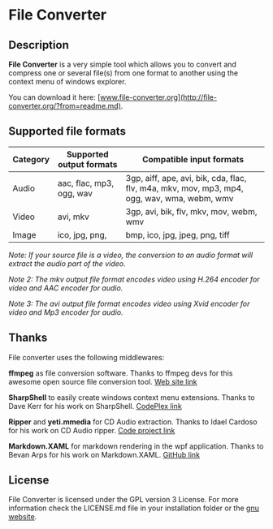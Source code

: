 # File Converter

## Description
**File Converter** is a very simple tool which allows you to convert and compress one or several file(s) from one format to another using the context menu of windows explorer.

You can download it here: [www.file-converter.org](http://file-converter.org/?from=readme.md).

## Supported file formats

Category 	| Supported output formats	| Compatible input formats
------------|---------------------------|--------------------------------------------------------------------------------------------
 Audio		| aac, flac, mp3, ogg, wav	| 3gp, aiff, ape, avi, bik, cda, flac, flv, m4a, mkv, mov, mp3, mp4, ogg, wav, wma, webm, wmv
 Video		| avi, mkv					| 3gp, avi, bik, flv, mkv, mov, webm, wmv
 Image		| ico, jpg, png,			| bmp, ico, jpg, jpeg, png, tiff

*Note: If your source file is a video, the conversion to an audio format will extract the audio part of the video.*

*Note 2: The mkv output file format encodes video using H.264 encoder for video and AAC encoder for audio.*

*Note 3: The avi output file format encodes video using Xvid encoder for video and Mp3 encoder for audio.*

## Thanks

File converter uses the following middlewares:

**ffmpeg** as file conversion software.
Thanks to ffmpeg devs for this awesome open source file conversion tool. [Web site link](https://www.ffmpeg.org/)

**SharpShell** to easily create windows context menu extensions.
Thanks to Dave Kerr for his work on SharpShell. [CodePlex link](https://sharpshell.codeplex.com/)

**Ripper** and **yeti.mmedia** for CD Audio extraction.
Thanks to Idael Cardoso for his work on CD Audio ripper. [Code project link](http://www.codeproject.com/Articles/5458/C-Sharp-Ripper)

**Markdown.XAML** for markdown rendering in the wpf application.
Thanks to Bevan Arps for his work on Markdown.XAML. [GitHub link](https://github.com/theunrepentantgeek/Markdown.XAML)

## License

File Converter is licensed under the GPL version 3 License.
For more information check the LICENSE.md file in your installation folder or the [gnu website](http://www.gnu.org/licenses/gpl.html).
